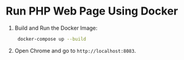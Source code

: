 # Run PHP Web Page Using Docker
1. Build and Run the Docker Image:
   ```sh
    docker-compose up --build
   ```

2. Open Chrome and go to `http://localhost:8083`.
